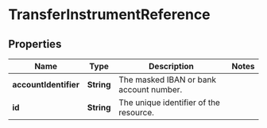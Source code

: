 

# TransferInstrumentReference


## Properties

| Name | Type | Description | Notes |
|------------ | ------------- | ------------- | -------------|
|**accountIdentifier** | **String** | The masked IBAN or bank account number. |  |
|**id** | **String** | The unique identifier of the resource. |  |



